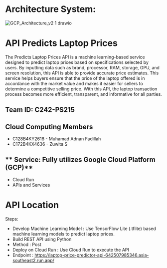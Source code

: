 # Architecture System:
![GCP_Architecture_v2 1 drawio](https://github.com/user-attachments/assets/362366b5-c747-4fcc-b0da-bac073117939)

# API Predicts Laptop Prices
The Predicts Laptop Prices API is a machine learning-based service designed to predict laptop prices based on specifications selected by users. By inputting data such as brand, processor, RAM, storage, GPU, and screen resolution, this API is able to provide accurate price estimates. This service helps buyers ensure that the price of the laptop offered is in accordance with the market value and makes it easier for sellers to determine a competitive selling price. With this API, the laptop transaction process becomes more efficient, transparent, and informative for all parties.

## **Team ID**: C242-PS215
## **Cloud Computing Members**
- C128B4KY2618 - Muhamad Adnan Fadillah
- C172B4KX4636 - Zuwita S


## ** Service: Fully utilizes Google Cloud Platform (GCP)**
- Cloud Run
- APIs and Services
  
# API Location
Steps:
- Develop Machine Learning Model : Use TensorFlow Lite (.tflite) based machine learning models to predict laptop prices.
- Build REST API using Python
- Method : Post
- Deploy on Cloud Run : Use Cloud Run to execute the API
- Endpoint : https://laptop-price-predictor-api-642507985346.asia-southeast2.run.app/
  



